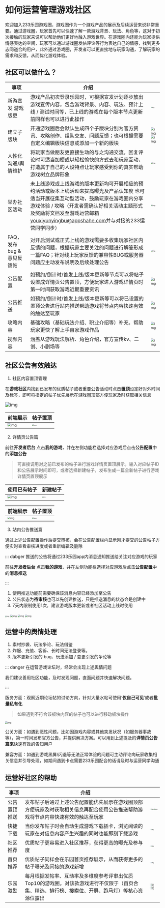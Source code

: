 # 如何运营管理游戏社区

欢迎加入233乐园游戏圈，游戏圈作为一个游戏产品的展示及后续运营来说非常重要。通过游戏圈，玩家首先可以快速了解一款游戏背景、玩法、角色等，这对于初次接触的玩家来说可以帮助他们更好地融入游戏世界。在游戏圈内还能为玩家提供情感表达的空间，玩家可以通过游戏圈发帖评论等行为表达自己的情感，找到更多志同道合的用户，此外通过游戏圈，开发者可以更直接地与玩家沟通，了解玩家的需求和反馈，从而优化游戏体验。

## 社区可以做什么？

| 事项                       | 介绍                                                         |                                                              |
| -------------------------- | ------------------------------------------------------------ | ------------------------------------------------------------ |
| 新游宣发 游戏版更          | 游戏产品初次登录乐园时，可根据宣发计划逐步放出游戏宣传内容，包含游戏背景、内容、玩法、预计上线 / 测试时间等，已上线的游戏在每个版本节点更新前同样也可以进行此操作 | <img src="https://arkimg.ark.online/1724585172504-23-1724585227189-70.webp" alt="img" style="zoom:25%;" /> |
| 建立子版块                 | 开通游戏圈后会默认生成四个子版块分别为官方资讯、攻略创作、组队交友、问题反馈；也可根据需要自定义编辑版块信息或添加一个新的版块 | <img src="https://arkimg.ark.online/1724585172502-2-1724585227189-72.webp" alt="img" style="zoom:67%;" /><img src="https://arkimg.ark.online/1724585172502-3-1724585227189-73.webp" alt="img" style="zoom: 67%;" /> |
| 人性化沟通/舆情维护        | 将玩家当做朋友更直接生动的与之沟通交流，回复评论时可适当加梗或以轻松愉快的方式去和玩家互动，打造属于自己的人设特点让玩家感受到你的真实帮助游戏树立品牌形象 | <img src="https://arkimg.ark.online/1724585172503-4-1724585227189-74.webp" alt="img" style="zoom:33%;" /> |
| 举办社区活动               | 未上线游戏或上线游戏的版本更新均可开展相应的预约活动或版本上线活动来提高曝光及产品认知度 也可适当开展征集互动型活动，鼓励玩家在游戏圈内分享游戏体验 / 攻略（开发者需确认好相关活动主题形式及奖励将文档发至游戏运营邮箱<youxiyunyingbu@appshahe.com>并与对接的233运营同学同步） | <img src="https://arkimg.ark.online/1724585172503-5-1724585227189-75.webp" alt="img" style="zoom:33%;" /> |
| FAQ，发布 bug & 意见反馈帖 | 对开启测试或正式上线的游戏需要多收集玩家社区内反馈的问题，根据玩家主要关注的问题进行解答形成一篇FAQ；针对线上玩家反馈的兼容性BUG或服务器问题应主动发布说明及后续处理公告 | <img src="https://arkimg.ark.online/1724585172503-6-1724585227189-76.webp" alt="img" style="zoom:33%;" /> |
| 公告配置                   | 如预约/倒计时/首发上线/版本更新等节点可以将帖子设置成详情页公告置顶，方便玩家进入游戏详情页时第一时间获取游戏近期重要资讯 | <img src="https://arkimg.ark.online/1724585172503-7-1724585227189-77.webp" alt="img" style="zoom: 67%;" /> |
| 公告推送                   | 如预约/倒计时/首发上线/版本更新等可以将已设置的置顶公告进行站内推送帮助游戏将节点内容快速有效的触达至玩家 | <img src="https://arkimg.ark.online/1724585172503-8-1724585227190-78.webp" alt="img" style="zoom: 67%;" /> |
| 攻略内容                   | 基础攻略（基础玩法介绍、职业介绍等）补充，帮助玩家更快了解上手自家游戏作品 | <img src="https://arkimg.ark.online/1724585172503-9-1724585227190-79.webp" alt="img" style="zoom:67%;" /> |
| 视频内容                   | 涵盖从游戏玩法解析、角色介绍，官方宣传kv、二创、小剧场等     | <img src="https://arkimg.ark.online/1724585172503-10-1724585227190-80.webp" alt="img" style="zoom:67%;" /> |



## 社区公告有效触达

1. 社区内容置顶管理

在**游戏社区**内找到已发布的优质帖子或者重要公告活动时点击**置顶**设定好对外时间及标签，即可将指定的帖子优先展示在游戏圈顶部方便玩家及时获取相关信息

![img](https://arkimg.ark.online/1724585172503-13-1724585227190-83.webp)

| 前端展示 | 帖子置顶 |
| ---- | ----- |
| <img src="https://arkimg.ark.online/1724585172503-11-1724585227190-81.webp" alt="img" style="zoom:67%;" /> | <img src="https://arkimg.ark.online/1724585172503-12-1724585227190-82.webp" alt="img" style="zoom:33%;" /> |

2. 详情页公告篇

前往**开发者后台** 点击**我的游戏**，并在左侧功能栏选择对应游戏后点击**公告配置**中的**添加公告**

> 可直接调用对之前已发布的帖子进行游戏详情页置顶展示，输入对应帖子ID和公告展示时间即可，或者选择新建帖子，发布生成一篇全新帖子进行游戏详情页置顶展示

| 使用已有帖子 | 新建帖子 |
| ---- | ----- |
| <img src="https://arkimg.ark.online/1724585172503-14-1724585227190-84.webp" alt="img" style="zoom: 67%;" /> | <img src="https://arkimg.ark.online/1724585172503-15-1724585227190-85.webp" alt="img" style="zoom: 25%;" /> |

| 前端展示 | 帖子置顶 |
| ---- | ----- |
| <img src="https://arkimg.ark.online/1724585172503-16-1724585227190-86.webp" alt="img" style="zoom:50%;" /> | <img src="https://arkimg.ark.online/1724585172504-17-1724585227190-87.webp" alt="img" style="zoom: 33%;" /> |

3. 站内公告推送篇

通过上述公告配置操作后提交审核，会在公告配置栏内显示刚才提交的公告帖子方便实时查看审核进度或者重新编辑及删除

::: dabger 推送的公告将通过233乐园app内消息通知推送给关注对应游戏的玩家

前往**开发者后台** 点击**我的游戏**，并在左侧功能栏选择对应游戏后点击**公告配置**中的**消息推送**

:::


1. 使用推送功能前需要确保该消息内容已经添加至公告
2. 公告状态为**待审核**也可以先创建推送，只是推送消息的状态会是创建中
3. 7天内限制使用1次，建议游戏版本更新或者社区活动上线时使用

<img src="https://arkimg.ark.online/1724585172504-18-1724585227190-88.webp" alt="img" style="zoom:33%;" />
<img src="https://arkimg.ark.online/1724585172504-19-1724585227190-89.webp" alt="img" style="zoom:50%;" />
<img src="https://arkimg.ark.online/1724585172504-20-1724585227190-90.webp" alt="img" style="zoom:50%;" />
<img src="https://arkimg.ark.online/1724585172504-21-1724585227190-91.webp" alt="img" style="zoom:50%;" />

## 运营中的舆情处理

1. 素材抄袭、玩法争论、玩法借鉴
2. 炸服、充值、客诉、长时间无法登录等。
3. 版本更新引发的 bug、玩法添加 / 变更引发的争论等

::: danger 在运营游戏论坛时，经常会出现上述舆情问题

我们建议善用社区功能，及时发现问题，直面问题并快速解决问题。

:::

版务方面：观察近期论坛帖的讨论方向，针对大量水帖可使用‘**仅自己可见**’或者**批量私有化**

> 如果遇到不符合该板块内容的帖子也可以进行移动板块操作
 <img src="https://arkimg.ark.online/1724585172504-22-1724585227190-92.webp" alt="img" style="zoom:50%;" />

公关方面：如遇到恶性问题，比如因游戏内容或其他突发状况（如服务器事故等），第一时间发布官方公告，并提供解决方案。可以用到上述提及的**详情页公告篇来**快速有效的告知用户

兼容方面：如遇到游戏黑屏/闪退等无法正常体验的问题可主动评论向玩家收集相关信息并引导处理，如期间遇到卡点需要233乐园配合的话请及时与运营同学沟通


## 运营好社区的帮助


| 事项                       | 介绍                                                         |                                                              |
| -------------------------- | ------------------------------------------------------------ | ------------------------------------------------------------ |
| 公告置顶推送         | 发布帖子后通过上述公告配置能优先展示在游戏圈顶部方便玩家及时获取相关信息再配合使用公告推送帮助游戏将节点内容快速有效的触达至玩家 | <img src="https://qn-cdn.233leyuan.com/online/RddbZrmn33P01724922225322.PNG" alt="img" style="zoom:25%;" /><img src="https://qn-cdn.233leyuan.com/online/7VqbweWG3k811724922283883.png" alt="img" style="zoom:25%;" /> |
| 快捷下载         | 当你发布帖子时会自动生成游戏下载插卡，浏览阅读的玩家在对信息内容产生兴趣的同时也能即刻下载游戏 | <img src="https://qn-cdn.233leyuan.com/online/8PhrpfztlKop1724922318144.PNG" alt="img" style="zoom:25%;" /> |
| 社区推荐         | 优质帖子更容易进入社区推荐，获得更高的曝光及参与度 | <img src="https://qn-cdn.233leyuan.com/online/AVhsGASmCgtE1724922367312.png" alt="img" style="zoom:25%;" /> |
| 首页推荐         | 优质帖子同样会在乐园首页推荐展示，从而获得更多的帖子曝光及间接的游戏新增 | <img src="https://qn-cdn.233leyuan.com/online/qIo75dGsfcns1724922419701.PNG" alt="img" style="zoom:25%;" /> |
| 乐园激励         | 每月根据发帖率、互动率及多维度参考评审出优质Top10的游戏圈，对该款游戏进行不仅限于（首页合集、精选、排行榜、搜索位、开屏、跑马灯）等核心资源位露出 | <img src="https://qn-cdn.233leyuan.com/online/5tMwP6uRZC8u1724922464484.PNG" alt="img" style="zoom:25%;" /> <img src="https://qn-cdn.233leyuan.com/online/hHzYTXEGZx8j1724922508820.PNG" alt="img" style="zoom:25%;" /> <img src="https://qn-cdn.233leyuan.com/online/hkYCzBSD1HuG1724922579891.png" alt="img" style="zoom:25%;" /> <img src="https://qn-cdn.233leyuan.com/online/v3RGfnUqfS8S1724922615477.PNG" alt="img" style="zoom:25%;" /> |